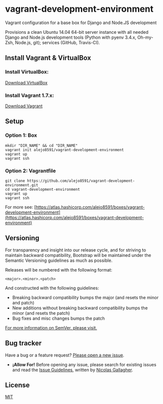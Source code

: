 # vagrant-development-environment
Vagrant configuration for a base box for Django and Node.JS development

Provisions a clean Ubuntu 14.04 64-bit server instance with all needed Django and Node.js development tools (Python with pyenv 3.4.x, Oh-my-Zsh, Node.js, git); services (GitHub, Travis-CI).

## Install Vagrant & VirtualBox

### Install VirtualBox:
[Download VirtualBox](https://www.virtualbox.org/wiki/Downloads)

### Install Vagrant 1.7.x:
[Download Vagrant](https://www.vagrantup.com/downloads.html)

## Setup

### Option 1: Box

```
mkdir "DIR_NAME" && cd "DIR_NAME"
vagrant init alejo8591/vagrant-development-environment
vagrant up
vagrant ssh
```
### Option 2: Vagrantfile

```
git clone https://github.com/alejo8591/vagrant-development-environment.git
cd vagrant-development-environment
vagrant up
vagrant ssh
```

For more see: [https://atlas.hashicorp.com/alejo8591/boxes/vagrant-development-environment](https://atlas.hashicorp.com/alejo8591/boxes/vagrant-development-environment)

## Versioning

For transparency and insight into our release cycle, and for striving to maintain backward compatibility, Bootstrap will be maintained under the Semantic Versioning guidelines as much as possible.

Releases will be numbered with the following format:

` <major>.<minor>.<patch> `

And constructed with the following guidelines:

* Breaking backward compatibility bumps the major (and resets the minor and patch)
* New additions without breaking backward compatibility bumps the minor (and resets the patch)
* Bug fixes and misc changes bumps the patch

[For more information on SemVer, please visit.](http://semver.org/)


## Bug tracker

Have a bug or a feature request? [Please open a new issue](https://github.com/alejo8591/vagrant-development-environment/issues).
+ **¡Allow For!** Before opening any issue, please search for existing issues and read the [Issue Guidelines](https://github.com/necolas/issue-guidelines), written by [Nicolas Gallagher](https://github.com/necolas/).

## License

[MIT](https://github.com/alejo8591/vagrant-development-environment/blob/master/LICENSE)
